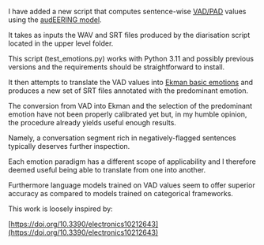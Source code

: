 I have added a new script that computes sentence-wise  [VAD/PAD](https://en.wikipedia.org/wiki/PAD_emotional_state_model) values using the [audEERING model](https://huggingface.co/audeering/wav2vec2-large-robust-12-ft-emotion-msp-dim). 

It takes as inputs the WAV and SRT files produced by the diarisation script located in the upper level folder. 

This script (test_emotions.py) works with Python 3.11 and possibly previous versions and the requirements should be straightforward to install.

It then attempts to translate the VAD values into [Ekman basic emotions](https://www.paulekman.com/universal-emotions/) and produces a new set of SRT files annotated with the predominant emotion.

The conversion from VAD into Ekman and the selection of the predominant emotion have not been properly calibrated yet but, in my humble opinion, the procedure already yields useful enough results.

Namely, a conversation segment rich in negatively-flagged sentences typically deserves further inspection.

Each emotion paradigm has a different scope of applicability and I therefore deemed useful being able to translate from one into another.

Furthermore language models trained on VAD values seem to offer superior accuracy as compared to models trained on categorical frameworks. 

This work is loosely inspired by:

[https://doi.org/10.3390/electronics10212643](https://doi.org/10.3390/electronics10212643)
